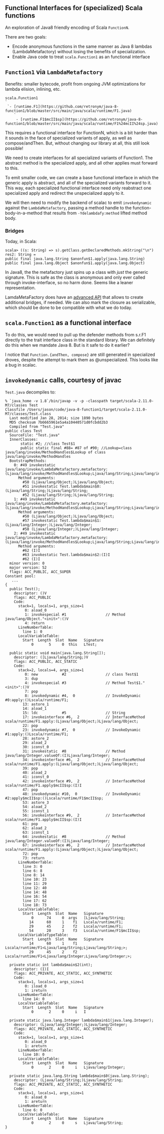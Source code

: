 ## Functional Interfaces for (specialized) Scala functions

An exploration of Java8 friendly encoding of Scala `FunctionN`.

There are two goals: 

  - Encode anonymous functions in the same manner as Java 8 lambdas
(LambdaMetafactory) without losing the benefits of specialization.
  - Enable Java code to treat `scala.Function1` as an functional interface

## `Function1` via `LambdaMetafactory`

Benefits: smaller bytecode, profit from ongoing JVM optimizations
for lambda elision, inlining, etc.

    scala.Function1
    `
     `- [runtime.F1](https://github.com/retronym/java-8-function1/blob/master/src/main/java/scala/runtime/F1.java)
        `
         - [runtime.F1$mcII$sp](https://github.com/retronym/java-8-function1/blob/master/src/main/java/scala/runtime/F1%24mcII%24sp.java)
   
This requires a functional interface for FunctionN, which is a bit
harder than it sounds in the face of specialized variants of apply,
as well as compose/andThen. But, without changing our library at all,
this still look possible!

We need to create interfaces for all specialized variants of Function1.
The abstract method is the specialized apply, and all other applies must
forward to this.

To emit smaller code, we can create a base functional interface in which
the generic apply is abstract, and all of the specialized variants forward
to it. This way, each specialized functional interface need only reabstract
one specialized apply and redirect the unspecialized apply to it.

We will then need to modify the backend of scalac to emit
`invokedynamic` against the `LambdaMetafactory`, passing a method
handle to the function-body-in-a-method that results from `-Ydelambdafy:method`
lifted method body.

### Bridges

Today, in Scala:

```
scala> ((s: String) => s).getClass.getDeclaredMethods.mkString("\n")
res2: String =
public final java.lang.String $anonfun$1.apply(java.lang.String)
public final java.lang.Object $anonfun$1.apply(java.lang.Object)
```

In Java8, the the metafactory just spins up a class with *just* the generic
signature. This is safe as the class is anonymous and only ever
called through invoke-interface, so no harm done. Seems like a leaner
representation.

LamdaMetaFactory does have an [advanced API](http://download.java.net/jdk8/docs/api/java/lang/invoke/LambdaMetafactory.html#FLAG_BRIDGES)
that allows to create additional bridges, if needed. We can also mark
the closure as serializable, which should be done to be compatible
with what we do today.

## `scala.Function1` as a functional interface

To do this, we would need to pull up the defender methods from s.r.F1
directly to the trait interface class in the standard library. We can
definitely do this when we mandate Java 8. But is it safe to do it earlier?

I notice that `Function.{andThen, compose}` are still generated in
specialized droves, despite the attempt to mark them as @unspecialized.
This looks like a bug in scalac.

## `invokedynamic` calls, courtesy of javac

`Test.java` decompiles to:

```
% `java_home -v 1.8`/bin/javap -v -p -classpath target/scala-2.11.0-M7/classes Test
Classfile /Users/jason/code/java-8-function1/target/scala-2.11.0-M7/classes/Test.class
  Last modified Jan 28, 2014; size 1890 bytes
  MD5 checksum 7b6665961e5a4a10440571d0fcbdd2b3
  Compiled from "Test.java"
public class Test
  SourceFile: "Test.java"
  InnerClasses:
       static #2; //class Test$1
       public static final #88= #87 of #90; //Lookup=class java/lang/invoke/MethodHandles$Lookup of class java/lang/invoke/MethodHandles
  BootstrapMethods:
    0: #49 invokestatic java/lang/invoke/LambdaMetafactory.metafactory:(Ljava/lang/invoke/MethodHandles$Lookup;Ljava/lang/String;Ljava/lang/invoke/MethodType;Ljava/lang/invoke/MethodType;Ljava/lang/invoke/MethodHandle;Ljava/lang/invoke/MethodType;)Ljava/lang/invoke/CallSite;
      Method arguments:
        #50 (Ljava/lang/Object;)Ljava/lang/Object;
        #51 invokestatic Test.lambda$main$0:(Ljava/lang/String;)Ljava/lang/String;
        #52 (Ljava/lang/String;)Ljava/lang/String;
    1: #49 invokestatic java/lang/invoke/LambdaMetafactory.metafactory:(Ljava/lang/invoke/MethodHandles$Lookup;Ljava/lang/String;Ljava/lang/invoke/MethodType;Ljava/lang/invoke/MethodType;Ljava/lang/invoke/MethodHandle;Ljava/lang/invoke/MethodType;)Ljava/lang/invoke/CallSite;
      Method arguments:
        #50 (Ljava/lang/Object;)Ljava/lang/Object;
        #57 invokestatic Test.lambda$main$1:(Ljava/lang/Integer;)Ljava/lang/Integer;
        #58 (Ljava/lang/Integer;)Ljava/lang/Integer;
    2: #49 invokestatic java/lang/invoke/LambdaMetafactory.metafactory:(Ljava/lang/invoke/MethodHandles$Lookup;Ljava/lang/String;Ljava/lang/invoke/MethodType;Ljava/lang/invoke/MethodType;Ljava/lang/invoke/MethodHandle;Ljava/lang/invoke/MethodType;)Ljava/lang/invoke/CallSite;
      Method arguments:
        #62 (I)I
        #63 invokestatic Test.lambda$main$2:(I)I
        #62 (I)I
  minor version: 0
  major version: 52
  flags: ACC_PUBLIC, ACC_SUPER
Constant pool:
   ...
{
  public Test();
    descriptor: ()V
    flags: ACC_PUBLIC
    Code:
      stack=1, locals=1, args_size=1
         0: aload_0
         1: invokespecial #1                  // Method java/lang/Object."<init>":()V
         4: return
      LineNumberTable:
        line 1: 0
      LocalVariableTable:
        Start  Length  Slot  Name   Signature
            0       5     0  this   LTest;

  public static void main(java.lang.String[]);
    descriptor: ([Ljava/lang/String;)V
    flags: ACC_PUBLIC, ACC_STATIC
    Code:
      stack=2, locals=4, args_size=1
         0: new           #2                  // class Test$1
         3: dup
         4: invokespecial #3                  // Method Test$1."<init>":()V
         7: pop
         8: invokedynamic #4,  0              // InvokeDynamic #0:apply:()Lscala/runtime/F1;
        13: astore_1
        14: aload_1
        15: ldc           #5                  // String
        17: invokeinterface #6,  2            // InterfaceMethod scala/runtime/F1.apply:(Ljava/lang/Object;)Ljava/lang/Object;
        22: pop
        23: invokedynamic #7,  0              // InvokeDynamic #1:apply:()Lscala/runtime/F1;
        28: astore_2
        29: aload_2
        30: iconst_0
        31: invokestatic  #8                  // Method java/lang/Integer.valueOf:(I)Ljava/lang/Integer;
        34: invokeinterface #6,  2            // InterfaceMethod scala/runtime/F1.apply:(Ljava/lang/Object;)Ljava/lang/Object;
        39: pop
        40: aload_2
        41: iconst_0
        42: invokeinterface #9,  2            // InterfaceMethod scala/runtime/F1.apply$mcII$sp:(I)I
        47: pop
        48: invokedynamic #10,  0             // InvokeDynamic #2:apply$mcII$sp:()Lscala/runtime/F1$mcII$sp;
        53: astore_3
        54: aload_2
        55: iconst_1
        56: invokeinterface #9,  2            // InterfaceMethod scala/runtime/F1.apply$mcII$sp:(I)I
        61: pop
        62: aload_2
        63: iconst_1
        64: invokestatic  #8                  // Method java/lang/Integer.valueOf:(I)Ljava/lang/Integer;
        67: invokeinterface #6,  2            // InterfaceMethod scala/runtime/F1.apply:(Ljava/lang/Object;)Ljava/lang/Object;
        72: pop
        73: return
      LineNumberTable:
        line 3: 0
        line 6: 8
        line 8: 14
        line 10: 23
        line 11: 29
        line 12: 40
        line 14: 48
        line 16: 54
        line 17: 62
        line 18: 73
      LocalVariableTable:
        Start  Length  Slot  Name   Signature
            0      74     0  args   [Ljava/lang/String;
           14      60     1    f1   Lscala/runtime/F1;
           29      45     2    f2   Lscala/runtime/F1;
           54      20     3    f3   Lscala/runtime/F1$mcII$sp;
      LocalVariableTypeTable:
        Start  Length  Slot  Name   Signature
           14      60     1    f1   Lscala/runtime/F1<Ljava/lang/String;Ljava/lang/String;>;
           29      45     2    f2   Lscala/runtime/F1<Ljava/lang/Integer;Ljava/lang/Integer;>;

  private static int lambda$main$2(int);
    descriptor: (I)I
    flags: ACC_PRIVATE, ACC_STATIC, ACC_SYNTHETIC
    Code:
      stack=1, locals=1, args_size=1
         0: iload_0
         1: ireturn
      LineNumberTable:
        line 14: 0
      LocalVariableTable:
        Start  Length  Slot  Name   Signature
            0       2     0     i   I

  private static java.lang.Integer lambda$main$1(java.lang.Integer);
    descriptor: (Ljava/lang/Integer;)Ljava/lang/Integer;
    flags: ACC_PRIVATE, ACC_STATIC, ACC_SYNTHETIC
    Code:
      stack=1, locals=1, args_size=1
         0: aload_0
         1: areturn
      LineNumberTable:
        line 10: 0
      LocalVariableTable:
        Start  Length  Slot  Name   Signature
            0       2     0     i   Ljava/lang/Integer;

  private static java.lang.String lambda$main$0(java.lang.String);
    descriptor: (Ljava/lang/String;)Ljava/lang/String;
    flags: ACC_PRIVATE, ACC_STATIC, ACC_SYNTHETIC
    Code:
      stack=1, locals=1, args_size=1
         0: aload_0
         1: areturn
      LineNumberTable:
        line 6: 0
      LocalVariableTable:
        Start  Length  Slot  Name   Signature
            0       2     0     s   Ljava/lang/String;
}
```